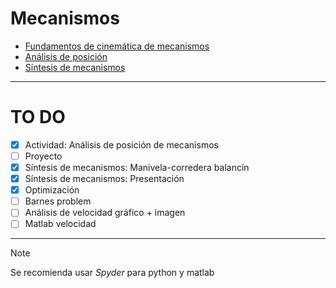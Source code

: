 # Mecanismos

- [Fundamentos de cinemática de mecanismos](Fundamentos%20de%20cinemática%20de%20mecanismos.md)
- [Análisis de posición](Análisis%20de%20posición.md)
- [Síntesis de mecanismos](Síntesis%20de%20mecanismos.md)

---

# TO DO

- [x] Actividad: Análisis de posición de mecanismos
- [ ] Proyecto
- [x] Síntesis de mecanismos: Manivela-corredera balancín
- [x] Síntesis de mecanismos: Presentación
- [x] Optimización
- [ ] Barnes problem
- [ ] Análisis de velocidad gráfico + imagen
- [ ] Matlab velocidad

---

>[!Note]
>Se recomienda usar _Spyder_ para python y matlab
